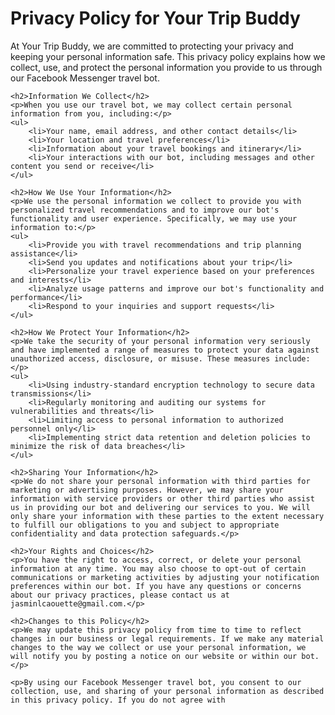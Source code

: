<html>
<head>
	<meta charset="UTF-8">
	<title>Privacy Policy - Your Trip Buddy</title>
</head>
<body>
	<h1>Privacy Policy for Your Trip Buddy</h1>
	<p>At Your Trip Buddy, we are committed to protecting your privacy and keeping your personal information safe. This privacy policy explains how we collect, use, and protect the personal information you provide to us through our Facebook Messenger travel bot.</p>

	<h2>Information We Collect</h2>
	<p>When you use our travel bot, we may collect certain personal information from you, including:</p>
	<ul>
		<li>Your name, email address, and other contact details</li>
		<li>Your location and travel preferences</li>
		<li>Information about your travel bookings and itinerary</li>
		<li>Your interactions with our bot, including messages and other content you send or receive</li>
	</ul>

	<h2>How We Use Your Information</h2>
	<p>We use the personal information we collect to provide you with personalized travel recommendations and to improve our bot's functionality and user experience. Specifically, we may use your information to:</p>
	<ul>
		<li>Provide you with travel recommendations and trip planning assistance</li>
		<li>Send you updates and notifications about your trip</li>
		<li>Personalize your travel experience based on your preferences and interests</li>
		<li>Analyze usage patterns and improve our bot's functionality and performance</li>
		<li>Respond to your inquiries and support requests</li>
	</ul>

	<h2>How We Protect Your Information</h2>
	<p>We take the security of your personal information very seriously and have implemented a range of measures to protect your data against unauthorized access, disclosure, or misuse. These measures include:</p>
	<ul>
		<li>Using industry-standard encryption technology to secure data transmissions</li>
		<li>Regularly monitoring and auditing our systems for vulnerabilities and threats</li>
		<li>Limiting access to personal information to authorized personnel only</li>
		<li>Implementing strict data retention and deletion policies to minimize the risk of data breaches</li>
	</ul>

	<h2>Sharing Your Information</h2>
	<p>We do not share your personal information with third parties for marketing or advertising purposes. However, we may share your information with service providers or other third parties who assist us in providing our bot and delivering our services to you. We will only share your information with these parties to the extent necessary to fulfill our obligations to you and subject to appropriate confidentiality and data protection safeguards.</p>

	<h2>Your Rights and Choices</h2>
	<p>You have the right to access, correct, or delete your personal information at any time. You may also choose to opt-out of certain communications or marketing activities by adjusting your notification preferences within our bot. If you have any questions or concerns about our privacy practices, please contact us at jasminlcaouette@gmail.com.</p>

	<h2>Changes to this Policy</h2>
	<p>We may update this privacy policy from time to time to reflect changes in our business or legal requirements. If we make any material changes to the way we collect or use your personal information, we will notify you by posting a notice on our website or within our bot.</p>

	<p>By using our Facebook Messenger travel bot, you consent to our collection, use, and sharing of your personal information as described in this privacy policy. If you do not agree with
